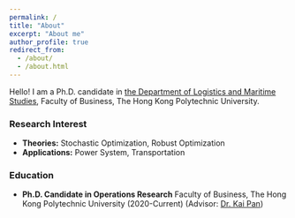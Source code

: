 ```yaml
---
permalink: /
title: "About"
excerpt: "About me"
author_profile: true
redirect_from: 
  - /about/
  - /about.html
---
```


Hello! I am a Ph.D. candidate in [the Department of Logistics and Maritime Studies](https://www.polyu.edu.hk/lms), Faculty of Business, The Hong Kong Polytechnic University.

### Research Interest

* **Theories:**
Stochastic Optimization, Robust Optimization
* **Applications:**
Power System, Transportation

### Education
* **Ph.D. Candidate in Operations Research**
Faculty of Business, The Hong Kong Polytechnic University (2020-Current) (Advisor: [Dr. Kai Pan](https://sites.google.com/view/kaipanuf/home))
